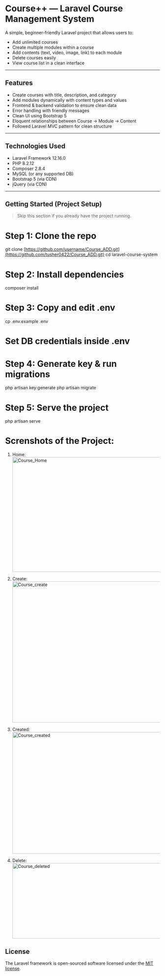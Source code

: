 # Course++ — Laravel Course Management System

A simple, beginner-friendly Laravel project that allows users to:
- Add unlimited courses
- Create multiple modules within a course
- Add contents (text, video, image, link) to each module
- Delete courses easily
- View course list in a clean interface

---

## Features

- Create courses with title, description, and category
- Add modules dynamically with content types and values
- Frontend & backend validation to ensure clean data
- Error handling with friendly messages
- Clean UI using Bootstrap 5
- Eloquent relationships between Course → Module → Content
- Followed Laravel MVC pattern for clean structure

---

## Technologies Used

- Laravel Framework 12.16.0
- PHP 8.2.12
- Composer 2.8.4
- MySQL (or any supported DB)
- Bootstrap 5 (via CDN)
- jQuery (via CDN)

---

## Getting Started (Project Setup)

> Skip this section if you already have the project running.


# Step 1: Clone the repo
git clone [https://github.com/username/Course_ADD.git](https://github.com/tusher0422/Course_ADD.git)
cd laravel-course-system

# Step 2: Install dependencies
composer install

# Step 3: Copy and edit .env
cp .env.example .env
# Set DB credentials inside .env

# Step 4: Generate key & run migrations
php artisan key:generate
php artisan migrate

# Step 5: Serve the project
php artisan serve


# Screnshots of the Project:
1. Home:<img width="941" height="374" alt="Course_Home" src="https://github.com/user-attachments/assets/b99ef16f-caae-4ab3-85bd-3ff5925a877e" />

2. Create:<img width="914" height="460" alt="Course_create" src="https://github.com/user-attachments/assets/81748605-d664-49c4-a93b-e36f58095362" />

3. Created:<img width="949" height="396" alt="Course_created" src="https://github.com/user-attachments/assets/2745105a-d6a5-473a-86e8-83775cb0fec5" />

4. Delete:<img width="881" height="246" alt="Course_deleted" src="https://github.com/user-attachments/assets/2b9dad22-f199-4459-9bd0-5bbcef17be1b" />



## License

The Laravel framework is open-sourced software licensed under the [MIT license](https://opensource.org/licenses/MIT).
